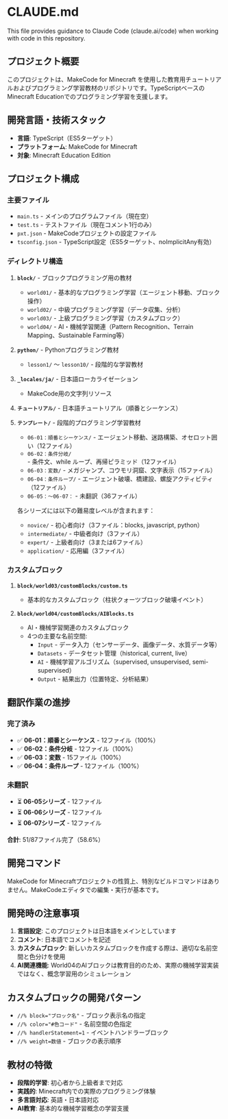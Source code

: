 # CLAUDE.md

This file provides guidance to Claude Code (claude.ai/code) when working with code in this repository.

## プロジェクト概要

このプロジェクトは、MakeCode for Minecraft を使用した教育用チュートリアルおよびプログラミング学習教材のリポジトリです。TypeScriptベースのMinecraft Educationでのプログラミング学習を支援します。

## 開発言語・技術スタック

- **言語**: TypeScript（ES5ターゲット）
- **プラットフォーム**: MakeCode for Minecraft
- **対象**: Minecraft Education Edition

## プロジェクト構成

### 主要ファイル

- `main.ts` - メインのプログラムファイル（現在空）
- `test.ts` - テストファイル（現在コメント1行のみ）
- `pxt.json` - MakeCodeプロジェクトの設定ファイル
- `tsconfig.json` - TypeScript設定（ES5ターゲット、noImplicitAny有効）

### ディレクトリ構造

1. **`block/`** - ブロックプログラミング用の教材
   - `world01/` - 基本的なプログラミング学習（エージェント移動、ブロック操作）
   - `world02/` - 中級プログラミング学習（データ収集、分析）
   - `world03/` - 上級プログラミング学習（カスタムブロック）
   - `world04/` - AI・機械学習関連（Pattern Recognition、Terrain Mapping、Sustainable Farming等）

2. **`python/`** - Pythonプログラミング教材
   - `lesson1/` ～ `lesson10/` - 段階的な学習教材

3. **`_locales/ja/`** - 日本語ローカライゼーション
   - MakeCode用の文字列リソース

4. **`チュートリアル/`** - 日本語チュートリアル（順番とシーケンス）

5. **`テンプレート/`** - 段階的プログラミング学習教材
   - `06-01：順番とシーケンス/` - エージェント移動、迷路構築、オセロット囲い（12ファイル）
   - `06-02：条件分岐/` - 条件文、while ループ、再帰ピラミッド（12ファイル）
   - `06-03：変数/` - メガジャンプ、コウモリ洞窟、文字表示（15ファイル）
   - `06-04：条件ループ/` - エージェント破壊、橋建設、螺旋アクティビティ（12ファイル）
   - `06-05：～06-07：` - 未翻訳（36ファイル）
   
   各シリーズには以下の難易度レベルが含まれます：
   - `novice/` - 初心者向け（3ファイル：blocks, javascript, python）
   - `intermediate/` - 中級者向け（3ファイル）
   - `expert/` - 上級者向け（3または6ファイル）
   - `application/` - 応用編（3ファイル）

### カスタムブロック

1. **`block/world03/customBlocks/custom.ts`**
   - 基本的なカスタムブロック（柱状クォーツブロック破壊イベント）

2. **`block/world04/customBlocks/AIBlocks.ts`**
   - AI・機械学習関連のカスタムブロック
   - 4つの主要な名前空間:
     - `Input` - データ入力（センサーデータ、画像データ、水質データ等）
     - `Datasets` - データセット管理（historical, current, live）
     - `AI` - 機械学習アルゴリズム（supervised, unsupervised, semi-supervised）
     - `Output` - 結果出力（位置特定、分析結果）

## 翻訳作業の進捗

### 完了済み
- ✅ **06-01：順番とシーケンス** - 12ファイル（100%）
- ✅ **06-02：条件分岐** - 12ファイル（100%）
- ✅ **06-03：変数** - 15ファイル（100%）
- ✅ **06-04：条件ループ** - 12ファイル（100%）

### 未翻訳
- ⏳ **06-05シリーズ** - 12ファイル
- ⏳ **06-06シリーズ** - 12ファイル  
- ⏳ **06-07シリーズ** - 12ファイル

**合計**: 51/87ファイル完了（58.6%）

## 開発コマンド

MakeCode for Minecraftプロジェクトの性質上、特別なビルドコマンドはありません。MakeCodeエディタでの編集・実行が基本です。

## 開発時の注意事項

1. **言語設定**: このプロジェクトは日本語をメインとしています
2. **コメント**: 日本語でコメントを記述
3. **カスタムブロック**: 新しいカスタムブロックを作成する際は、適切な名前空間と色分けを使用
4. **AI関連機能**: World04のAIブロックは教育目的のため、実際の機械学習実装ではなく、概念学習用のシミュレーション

## カスタムブロックの開発パターン

- `//% block="ブロック名"` - ブロック表示名の指定
- `//% color="#色コード"` - 名前空間の色指定
- `//% handlerStatement=1` - イベントハンドラーブロック
- `//% weight=数値` - ブロックの表示順序

## 教材の特徴

- **段階的学習**: 初心者から上級者まで対応
- **実践的**: Minecraft内での実際のプログラミング体験
- **多言語対応**: 英語・日本語対応
- **AI教育**: 基本的な機械学習概念の学習支援